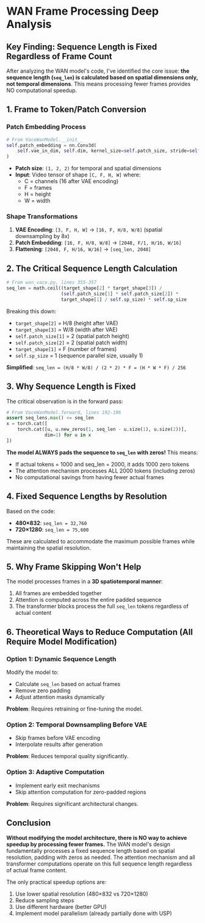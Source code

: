 # WAN Frame Processing Deep Analysis

## Key Finding: Sequence Length is Fixed Regardless of Frame Count

After analyzing the WAN model's code, I've identified the core issue: **the sequence length (`seq_len`) is calculated based on spatial dimensions only, not temporal dimensions**. This means processing fewer frames provides NO computational speedup.

## 1. Frame to Token/Patch Conversion

### Patch Embedding Process
```python
# From VaceWanModel.__init__
self.patch_embedding = nn.Conv3d(
    self.vae_in_dim, self.dim, kernel_size=self.patch_size, stride=self.patch_size
)
```

- **Patch size**: `(1, 2, 2)` for temporal and spatial dimensions
- **Input**: Video tensor of shape `[C, F, H, W]` where:
  - C = channels (16 after VAE encoding)
  - F = frames
  - H = height
  - W = width

### Shape Transformations
1. **VAE Encoding**: `[3, F, H, W]` → `[16, F, H/8, W/8]` (spatial downsampling by 8x)
2. **Patch Embedding**: `[16, F, H/8, W/8]` → `[2048, F/1, H/16, W/16]`
3. **Flattening**: `[2048, F, H/16, W/16]` → `[seq_len, 2048]`

## 2. The Critical Sequence Length Calculation

```python
# From wan_vace.py, lines 355-357
seq_len = math.ceil((target_shape[2] * target_shape[3]) /
                    (self.patch_size[1] * self.patch_size[2]) *
                    target_shape[1] / self.sp_size) * self.sp_size
```

Breaking this down:
- `target_shape[2]` = H/8 (height after VAE)
- `target_shape[3]` = W/8 (width after VAE)
- `self.patch_size[1]` = 2 (spatial patch height)
- `self.patch_size[2]` = 2 (spatial patch width)
- `target_shape[1]` = F (number of frames)
- `self.sp_size` = 1 (sequence parallel size, usually 1)

**Simplified**: `seq_len = (H/8 * W/8) / (2 * 2) * F = (H * W * F) / 256`

## 3. Why Sequence Length is Fixed

The critical observation is in the forward pass:

```python
# From VaceWanModel.forward, lines 192-196
assert seq_lens.max() <= seq_len
x = torch.cat([
    torch.cat([u, u.new_zeros(1, seq_len - u.size(1), u.size(2))],
              dim=1) for u in x
])
```

**The model ALWAYS pads the sequence to `seq_len` with zeros!** This means:
- If actual tokens = 1000 and seq_len = 2000, it adds 1000 zero tokens
- The attention mechanism processes ALL 2000 tokens (including zeros)
- No computational savings from having fewer actual frames

## 4. Fixed Sequence Lengths by Resolution

Based on the code:
- **480×832**: `seq_len = 32,760`
- **720×1280**: `seq_len = 75,600`

These are calculated to accommodate the maximum possible frames while maintaining the spatial resolution.

## 5. Why Frame Skipping Won't Help

The model processes frames in a **3D spatiotemporal manner**:
1. All frames are embedded together
2. Attention is computed across the entire padded sequence
3. The transformer blocks process the full `seq_len` tokens regardless of actual content

## 6. Theoretical Ways to Reduce Computation (All Require Model Modification)

### Option 1: Dynamic Sequence Length
Modify the model to:
- Calculate `seq_len` based on actual frames
- Remove zero padding
- Adjust attention masks dynamically

**Problem**: Requires retraining or fine-tuning the model.

### Option 2: Temporal Downsampling Before VAE
- Skip frames before VAE encoding
- Interpolate results after generation

**Problem**: Reduces temporal quality significantly.

### Option 3: Adaptive Computation
- Implement early exit mechanisms
- Skip attention computation for zero-padded regions

**Problem**: Requires significant architectural changes.

## Conclusion

**Without modifying the model architecture, there is NO way to achieve speedup by processing fewer frames.** The WAN model's design fundamentally processes a fixed sequence length based on spatial resolution, padding with zeros as needed. The attention mechanism and all transformer computations operate on this full sequence length regardless of actual frame content.

The only practical speedup options are:
1. Use lower spatial resolution (480×832 vs 720×1280)
2. Reduce sampling steps
3. Use different hardware (better GPU)
4. Implement model parallelism (already partially done with USP)